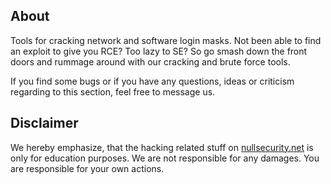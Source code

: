 About
-----
Tools for cracking network and software login masks. Not been able to find an
exploit to give you RCE? Too lazy to SE? So go smash down the front doors and
rummage around with our cracking and brute force tools.

If you find some bugs or if you have any questions, ideas or criticism regarding
to this section, feel free to message us.

Disclaimer
----------
We hereby emphasize, that the hacking related stuff on
[nullsecurity.net](http://nullsecurity.net) is only for education purposes.
We are not responsible for any damages. You are responsible for your own
actions.
